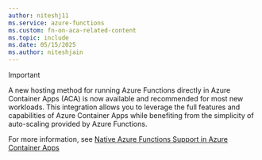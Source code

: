 ```yaml
---
author: niteshj11
ms.service: azure-functions
ms.custom: fn-on-aca-related-content
ms.topic: include
ms.date: 05/15/2025	
ms.author: niteshjain
---
```

> [!IMPORTANT]
> A new hosting method for running Azure Functions directly in Azure Container Apps (ACA) is now available and recommended for most new workloads. This integration allows you to leverage the full features and capabilities of Azure Container Apps while benefiting from the simplicity of auto-scaling provided by Azure Functions. 
>
> For more information, see [Native Azure Functions Support in Azure Container Apps](../articles/container-apps/functions-overview)
